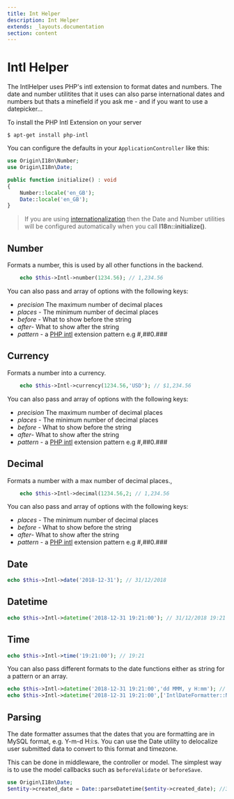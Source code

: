 ```yaml
---
title: Int Helper
description: Int Helper
extends: _layouts.documentation
section: content
---
```

# Intl Helper

The IntlHelper uses PHP's intl extension to format dates and numbers. The date and number utilitites that it uses can also parse international dates and numbers but thats a minefield if you ask me - and if you want to use a datepicker... 

To install the PHP Intl Extension on your server

```linux
$ apt-get install php-intl
```

You can configure the defaults in your `ApplicationController` like this:

```php
use Origin\I18n\Number;
use Origin\I18n\Date;

public function initialize() : void
{
    Number::locale('en_GB');
    Date::locale('en_GB');
}
```

> If you are using [internationalization](/docs/development/internationalization-i18n) then the Date and Number utilities will be configured automatically when you call **I18n::initialize()**.

## Number

Formats a number, this is used by all other functions in the backend.

```php
    echo $this->Intl->number(1234.56); // 1,234.56
```

You can also pass and array of options with the following keys:

- *precision* The maximum number of decimal places
- *places* - The minimum number of decimal places
- *before* - What to show before the string
- *after*- What to show after the string
- *pattern* - a [PHP intl](http://php.net/manual/en/class.numberformatter.php) extension pattern e.g #,##0.###

## Currency

Formats a number into a currency.

```php
    echo $this->Intl->currency(1234.56,'USD'); // $1,234.56
```

You can also pass and array of options with the following keys:
- *precision* The maximum number of decimal places
- *places* - The minimum number of decimal places
- *before* - What to show before the string
- *after*- What to show after the string
- *pattern* - a [PHP intl](http://php.net/manual/en/class.numberformatter.php) extension pattern e.g #,##0.###

## Decimal

Formats a number with a max number of decimal places.,

```php
    echo $this->Intl->decimal(1234.56,2; // 1,234.56
```

You can also pass and array of options with the following keys:
- *places* - The minimum number of decimal places
- *before* - What to show before the string
- *after*- What to show after the string
- *pattern* - a [PHP intl](http://php.net/manual/en/class.numberformatter.php) extension pattern e.g #,##0.###


## Date

```php
echo $this->Intl->date('2018-12-31'); // 31/12/2018
```

## Datetime

```php
echo $this->Intl->datetime('2018-12-31 19:21:00'); // 31/12/2018 19:21
```

## Time

```php
echo $this->Intl->time('19:21:00'); // 19:21
```

You can also pass different formats to the date functions either as string for a pattern or an array.

```php
echo $this->Intl->datetime('2018-12-31 19:21:00','dd MMM, y H:mm'); // Pattern
echo $this->Intl->datetime('2018-12-31 19:21:00',['IntlDateFormatter::NONE, IntlDateFormatter::FULL]); // Array with format options for date + time
```

## Parsing

The date formatter assumes that the dates that you are formatting are in MySQL format, e.g. Y-m-d H:i:s. You can use the Date utility to delocalize user submitted data to convert to this format and timezone.

This can be done in middleware, the controller or model. The simplest way is to use the model callbacks such as `beforeValidate` or `beforeSave`.

```php
use Origin\I18n\Date;
$entity->created_date = Date::parseDatetime($entity->created_date); //31/01/2019 10:00 AM -> 2019-01-31 09:00:00
```